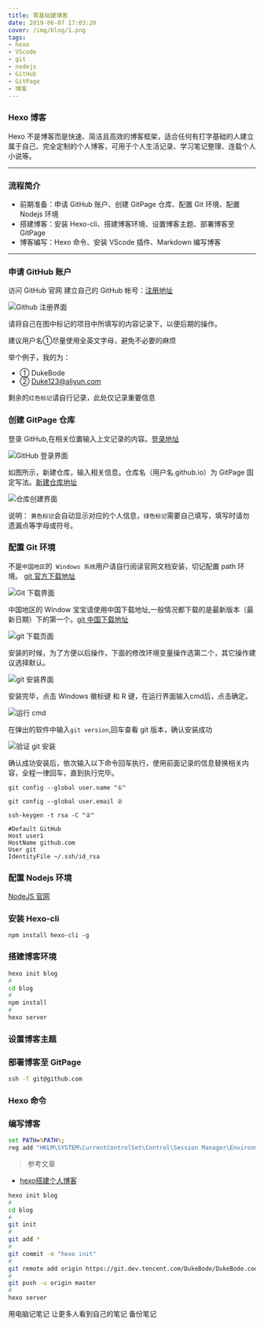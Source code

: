 ```yaml
---
title: 零基础建博客
date: 2019-06-07 17:03:20
cover: /img/blog/1.png
tags:
- hexo
- VScode
- git
- nodejs
- GitHub
- GitPage
- 博客
---
```



### Hexo 博客
Hexo 不是博客而是快速、简洁且高效的博客框架，适合任何有打字基础的人建立属于自己、完全定制的个人博客，可用于个人生活记录、学习笔记整理、连载个人小说等。

---
### 流程简介
- 前期准备：申请 GitHub 账户、创建 GitPage 仓库、配置 Git 环境、配置 Nodejs 环境
- 搭建博客：安装 Hexo-cli、搭建博客环境、设置博客主题、部署博客至 GitPage
- 博客编写：Hexo 命令、安装 VScode 插件、Markdown 编写博客
---

### 申请 GitHub 账户

访问 GitHub 官网 建立自己的 GitHub 帐号：[注册地址](https://github.com/join)

![Github 注册界面](/img/blog/1.png)

请将自己在图中标记的项目中所填写的内容记录下，以便后期的操作。

建议用户名①尽量使用全英文字母，避免不必要的麻烦

举个例子，我的为：

- ① DukeBode
- ② Duke123@aliyun.com

剩余的`红色标记`请自行记录，此处仅记录重要信息

### 创建 GitPage 仓库

登录 GitHub,在相关位置输入上文记录的内容。[登录地址](https://github.com/login)

![GitHub 登录界面](/img/blog/2.png)

如图所示，新建仓库，输入相关信息。仓库名（用户名.github.io）为 GitPage 固定写法。[新建仓库地址](https://github.com/new)

![仓库创建界面](/img/blog/3.png)

说明：
`黄色标记`会自动显示对应的个人信息，`绿色标记`需要自己填写，填写时请勿遗漏点等字母或符号。

### 配置 Git 环境

不是`中国地区`的` Windows 系统`用户请自行阅读官网文档安装，切记配置 path 环境。 [git 官方下载地址](https://git-scm.com/downloads)

![Git 下载界面](/img/blog/4.png)

中国地区的 Window 宝宝请使用中国下载地址,一般情况都下载的是最新版本（最新日期）下的第一个。[git 中国下载地址](https://github.com/waylau/git-for-win)

![git 下载页面](/img/blog/5.png)

安装的时候，为了方便以后操作，下面的修改环境变量操作选第二个，其它操作建议选择默认。

![git 安装界面](/img/git/4.png)

安装完毕，点击 Windows 徽标键 和 R 键，在运行界面输入cmd后，点击确定。

![运行 cmd](/img/git/11.png)

在弹出的软件中输入`git version`,回车查看 git 版本，确认安装成功

![验证 git 安装](/img/git/12.png)

确认成功安装后，依次输入以下命令回车执行，使用前面记录的信息替换相关内容，全程一律回车，直到执行完毕。

```shell
git config --global user.name "①"

git config --global user.email ②

ssh-keygen -t rsa -C "②"
```

```config
#Default GitHub
Host user1
HostName github.com
User git
IdentityFile ~/.ssh/id_rsa
```

### 配置 Nodejs 环境

[NodeJS 官网]()

### 安装 Hexo-cli

```shell
npm install hexo-cli -g
```

### 搭建博客环境

```sh
hexo init blog
# 
cd blog
# 
npm install
# 
hexo server
```

### 设置博客主题



### 部署博客至 GitPage

```cmd
ssh -T git@github.com

```

### Hexo 命令


### 编写博客

```bat
set PATH=%PATH%;
reg add "HKLM\SYSTEM\CurrentControlSet\Control\Session Manager\Environment" /v "Path" /t REG_EXPAND_SZ /d "%PATH%" /f
```

> 参考文章 
- [hexo搭建个人博客](https://blog.csdn.net/lucklymm/article/details/89014085)



```sh
hexo init blog
# 
cd blog
# 
git init
# 
git add *
# 
git commit -m "hexo init"
# 
git remote add origin https://git.dev.tencent.com/DukeBode/DukeBode.coding.me.git
# 
git push -u origin master
# 
hexo server
```

用电脑记笔记
让更多人看到自己的笔记
备份笔记